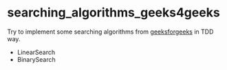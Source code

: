 # searching_algorithms_geeks4geeks
Try to implement some searching algorithms from [geeksforgeeks](https://www.geeksforgeeks.org/searching-algorithms/) in TDD way.
- LinearSearch
- BinarySearch